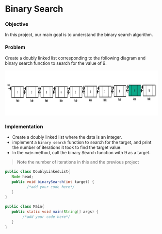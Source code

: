 # Binary Search

### Objective
In this project, our main goal is to understand the binary search algorithm.


### Problem
Create a doubly linked list corresponding to the following diagram and binary search function to search for the value of 9.

<img width="1000" height="150" alt="linked list" src="https://github.com/SAFCSP-Team/binary-search/blob/main/Image/search-project.jpg">

### Implementation
* Create a doubly linked list where the data is an integer.
* implement a `binary search` function to search for the target, and  print the number of iterations it took to find the target value.
* In the `main` method, call the binary Search function with 9 as a target.

 >Note the number of iterations in this and the previous project
```java
public class DoublyLinkedList{
   Node head;
   public void binarySearch(int target) {
          /*add your code here*/
   }
}
```
```java
public class Main{
   public static void main(String[] args) {
        /*add your code here*/
   }
}
```
